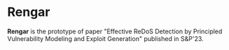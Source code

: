 # Rengar

**Rengar** is the prototype of paper "Effective ReDoS Detection by Principled Vulnerability Modeling and Exploit Generation" published in S&P'23.